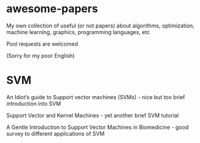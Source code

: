 # awesome-papers
My own collection of useful (or not papers) about algorithms, optimization, machine learning, graphics, programming languages, etc

Pool requests are welcomed

(Sorry for my poor English)

# SVM
An Idiot’s guide to Support vector machines (SVMs) - nice but too brief introduction into SVM

Support Vector and Kernel Machines - yet another brief SVM tutorial

A Gentle Introduction to Support Vector Machines in Biomedicine - good survey to different applications of SVM
